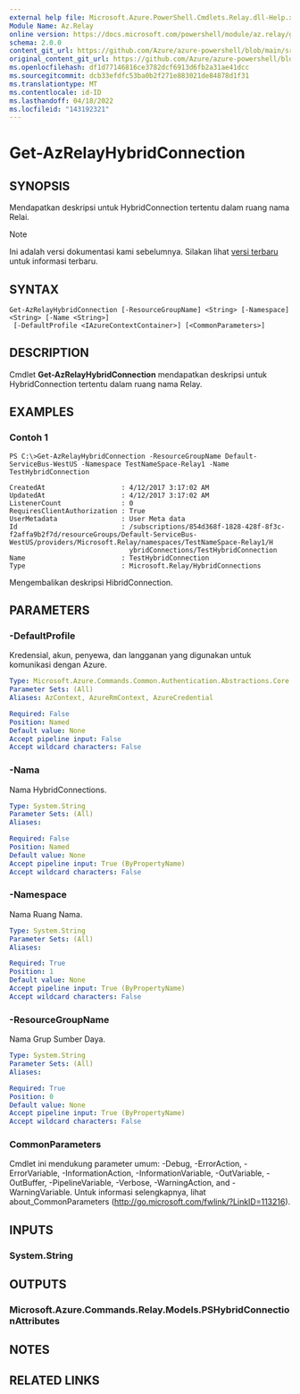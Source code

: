 ```yaml
---
external help file: Microsoft.Azure.PowerShell.Cmdlets.Relay.dll-Help.xml
Module Name: Az.Relay
online version: https://docs.microsoft.com/powershell/module/az.relay/get-azrelayhybridconnection
schema: 2.0.0
content_git_url: https://github.com/Azure/azure-powershell/blob/main/src/Relay/Relay/help/Get-AzRelayHybridConnection.md
original_content_git_url: https://github.com/Azure/azure-powershell/blob/main/src/Relay/Relay/help/Get-AzRelayHybridConnection.md
ms.openlocfilehash: df1d77146816ce3782dcf6913d6fb2a31ae41dcc
ms.sourcegitcommit: dcb33efdfc53ba0b2f271e883021de84878d1f31
ms.translationtype: MT
ms.contentlocale: id-ID
ms.lasthandoff: 04/18/2022
ms.locfileid: "143192321"
---
```

# Get-AzRelayHybridConnection

## SYNOPSIS
Mendapatkan deskripsi untuk HybridConnection tertentu dalam ruang nama Relai.

> [!NOTE]
>Ini adalah versi dokumentasi kami sebelumnya. Silakan lihat [versi terbaru](/powershell/module/az.relay/get-azrelayhybridconnection) untuk informasi terbaru.

## SYNTAX

```
Get-AzRelayHybridConnection [-ResourceGroupName] <String> [-Namespace] <String> [-Name <String>]
 [-DefaultProfile <IAzureContextContainer>] [<CommonParameters>]
```

## DESCRIPTION
Cmdlet **Get-AzRelayHybridConnection** mendapatkan deskripsi untuk HybridConnection tertentu dalam ruang nama Relay.

## EXAMPLES

### Contoh 1
```
PS C:\>Get-AzRelayHybridConnection -ResourceGroupName Default-ServiceBus-WestUS -Namespace TestNameSpace-Relay1 -Name TestHybridConnection

CreatedAt                   : 4/12/2017 3:17:02 AM
UpdatedAt                   : 4/12/2017 3:17:02 AM
ListenerCount               : 0
RequiresClientAuthorization : True
UserMetadata                : User Meta data
Id                          : /subscriptions/854d368f-1828-428f-8f3c-f2affa9b2f7d/resourceGroups/Default-ServiceBus-WestUS/providers/Microsoft.Relay/namespaces/TestNameSpace-Relay1/H
                              ybridConnections/TestHybridConnection
Name                        : TestHybridConnection
Type                        : Microsoft.Relay/HybridConnections
```

Mengembalikan deskripsi HibridConnection.

## PARAMETERS

### -DefaultProfile
Kredensial, akun, penyewa, dan langganan yang digunakan untuk komunikasi dengan Azure.

```yaml
Type: Microsoft.Azure.Commands.Common.Authentication.Abstractions.Core.IAzureContextContainer
Parameter Sets: (All)
Aliases: AzContext, AzureRmContext, AzureCredential

Required: False
Position: Named
Default value: None
Accept pipeline input: False
Accept wildcard characters: False
```

### -Nama
Nama HybridConnections.

```yaml
Type: System.String
Parameter Sets: (All)
Aliases:

Required: False
Position: Named
Default value: None
Accept pipeline input: True (ByPropertyName)
Accept wildcard characters: False
```

### -Namespace
Nama Ruang Nama.

```yaml
Type: System.String
Parameter Sets: (All)
Aliases:

Required: True
Position: 1
Default value: None
Accept pipeline input: True (ByPropertyName)
Accept wildcard characters: False
```

### -ResourceGroupName
Nama Grup Sumber Daya.

```yaml
Type: System.String
Parameter Sets: (All)
Aliases:

Required: True
Position: 0
Default value: None
Accept pipeline input: True (ByPropertyName)
Accept wildcard characters: False
```

### CommonParameters
Cmdlet ini mendukung parameter umum: -Debug, -ErrorAction, -ErrorVariable, -InformationAction, -InformationVariable, -OutVariable, -OutBuffer, -PipelineVariable, -Verbose, -WarningAction, and -WarningVariable. Untuk informasi selengkapnya, lihat about_CommonParameters (http://go.microsoft.com/fwlink/?LinkID=113216).

## INPUTS

### System.String

## OUTPUTS

### Microsoft.Azure.Commands.Relay.Models.PSHybridConnectionAttributes

## NOTES

## RELATED LINKS
